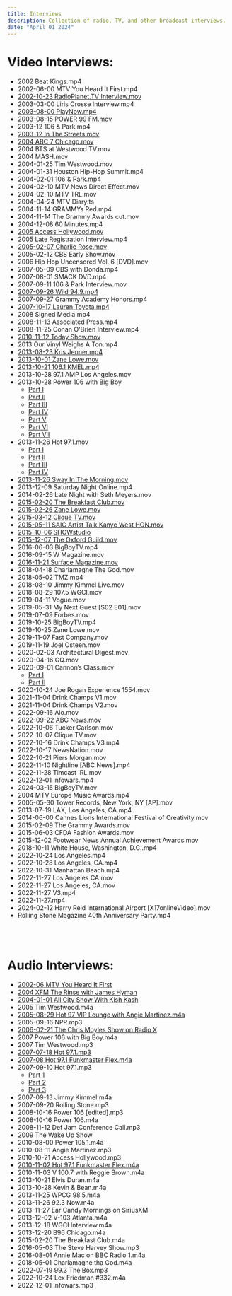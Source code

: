 ```yaml
---
title: Interviews
description: Collection of radio, TV, and other broadcast interviews.
date: "April 01 2024"
---
```


# Video Interviews:
- 2002 Beat Kings.mp4
- 2002-06-00 MTV You Heard It First.mp4
- [2002-10-23 RadioPlanet.TV Interview.mov](https://drive.google.com/file/d/1QR-goPMxzMYBtYRfKE5_p5YeegakOoQS/view?usp=sharing)
- 2003-03-00 Liris Crosse Interview.mp4
- [2003-08-00 PlayNow.mp4](https://youtu.be/hKbtnZQxQeU)
- [2003-08-15 POWER 99 FM.mov](https://youtu.be/YGqE0E-o0RY)
- 2003-12 106 & Park.mp4
- [2003-12 In The Streets.mov](https://youtu.be/QpPhkOHVY-8)
- [2004 ABC 7 Chicago.mov](https://youtu.be/hFs-8ualsXo)
- 2004 BTS at Westwood TV.mov
- 2004 MASH.mov
- 2004-01-25 Tim Westwood.mov
- 2004-01-31 Houston Hip-Hop Summit.mp4
- 2004-02-01 106 & Park.mp4
- 2004-02-10 MTV News Direct Effect.mov
- 2004-02-10 MTV TRL.mov
- 2004-04-24 MTV Diary.ts
- 2004-11-14 GRAMMYs Red.mp4
- 2004-11-14 The Grammy Awards cut.mov
- 2004-12-08 60 Minutes.mp4
- [2005 Access Hollywood.mov](https://www.youtube.com/watch?v=nL86FGtncL0)
- 2005 Late Registration Interview.mp4
- [2005-02-07 Charlie Rose.mov](https://charlierose.com/video/player/9818)
- 2005-02-12 CBS Early Show.mov
- 2006 Hip Hop Uncensored Vol. 6 [DVD].mov
- 2007-05-09 CBS with Donda.mp4
- 2007-08-01 SMACK DVD.mp4
- 2007-09-11 106 & Park Interview.mov
- [2007-09-26 Wild 94.9.mp4](https://mega.nz/file/EUdV3YYB#6HJzMYP5kgq38gwqdzKk4JjOMZwLHQwEaphrpP1idmk)
- 2007-09-27 Grammy Academy Honors.mp4
- [2007-10-17 Lauren Toyota.mp4](https://www.youtube.com/watch?v=wPgIudiNd9Q)
- 2008 Signed Media.mp4
- 2008-11-13 Associated Press.mp4
- 2008-11-25 Conan O'Brien Interview.mp4
- [2010-11-12 Today Show.mov](https://www.youtube.com/watch?v=_cdlFd5-04E)
- 2013 Our Vinyl Weighs A Ton.mp4
- [2013-08-23 Kris Jenner.mp4](https://vimeo.com/73047849)
- [2013-10-01 Zane Lowe.mov](https://www.youtube.com/watch?v=DR_yTQ0SYVA)
- [2013-10-21 106.1 KMEL.mp4](https://drive.google.com/file/d/1VacS0EpWF8uKEssL43zswT68C6ogeQTG/view?usp=sharing)
- 2013-10-28 97.1 AMP Los Angeles.mov
- 2013-10-28 Power 106 with Big Boy
  - [Part I](https://www.youtube.com/watch?v=7XECKbXoPk4)
  - [Part II](https://www.youtube.com/watch?v=UuPQ7Wg06WI)
  - [Part III](https://www.youtube.com/watch?v=WPcOSrowRu4)
  - [Part IV](https://www.youtube.com/watch?v=NeYACXQQXME)
  - [Part V](https://www.youtube.com/watch?v=lNICqsS702o)
  - [Part VI](https://www.youtube.com/watch?v=y7FAxJSXau4)
  - [Part VII](https://www.youtube.com/watch?v=AZ0-d3bhC1Y)
- 2013-11-26 Hot 97.1.mov
  - [Part I](https://www.youtube.com/watch?v=STFdFWHH7fI)
  - [Part II](https://www.youtube.com/watch?v=fBPiFadu5T0)
  - [Part III](https://www.youtube.com/watch?v=J78YDRHMS9M)
  - [Part IV](https://www.youtube.com/watch?v=EeJcDPP_tQo)
- [2013-11-26 Sway In The Morning.mov](https://www.youtube.com/watch?v=S78tT_YxF_c)
- 2013-12-09 Saturday Night Online.mp4
- 2014-02-26 Late Night with Seth Meyers.mov
- [2015-02-20 The Breakfast Club.mov](https://www.youtube.com/watch?v=toWk6mybzVE)
- [2015-02-26 Zane Lowe.mov](https://www.youtube.com/watch?v=4Rn0hDB6Z8k)
- [2015-03-12 Clique TV.mov](https://www.youtube.com/watch?v=QDdOi-gBYfg)
- [2015-05-11 SAIC Artist Talk Kanye West HON.mov](https://www.youtube.com/watch?v=ioqk8IZ38Lk)
- [2015-10-06 SHOWstudio](https://www.youtube.com/watch?v=fYwiR1kA7gI)
- [2015-12-07 The Oxford Guild.mov](https://www.youtube.com/watch?v=aJQjzJfmMhQ)
- 2016-06-03 BigBoyTV.mp4
- 2016-09-15 W Magazine.mov
- [2016-11-21 Surface Magazine.mov](https://www.surfacemag.com/videos/kanye-west-free-form/)
- 2018-04-18 Charlamagne The God.mov
- 2018-05-02 TMZ.mp4
- 2018-08-10 Jimmy Kimmel Live.mov
- 2018-08-29 107.5 WGCI.mov
- 2019-04-11 Vogue.mov
- 2019-05-31 My Next Guest [S02 E01].mov
- 2019-07-09 Forbes.mov
- 2019-10-25 BigBoyTV.mp4
- 2019-10-25 Zane Lowe.mov
- 2019-11-07 Fast Company.mov
- 2019-11-19 Joel Osteen.mov
- 2020-02-03 Architectural Digest.mov
- 2020-04-16 GQ.mov
- 2020-09-01 Cannon’s Class.mov
  - [Part I](https://www.youtube.com/watch?v=KzgsxJt_KSI)
  - [Part II](https://www.youtube.com/watch?v=hcwfc6NwGh4)
- 2020-10-24 Joe Rogan Experience 1554.mov
- 2021-11-04 Drink Champs V1.mov
- 2021-11-04 Drink Champs V2.mov
- 2022-09-16 Alo.mov
- 2022-09-22 ABC News.mov
- 2022-10-06 Tucker Carlson.mov
- 2022-10-07 Clique TV.mov
- 2022-10-16 Drink Champs V3.mp4
- 2022-10-17 NewsNation.mov
- 2022-10-21 Piers Morgan.mov
- 2022-11-10 Nightline [ABC News].mp4
- 2022-11-28 Timcast IRL.mov
- 2022-12-01 Infowars.mp4
- 2024-03-15 BigBoyTV.mov
- 2004 MTV Europe Music Awards.mp4
- 2005-05-30 Tower Records, New York, NY [AP].mov
- 2013-07-19 LAX, Los Angeles, CA.mp4
- 2014-06-00 Cannes Lions International Festival of Creativity.mov
- 2015-02-09 The Grammy Awards.mov
- 2015-06-03 CFDA Fashion Awards.mov
- 2015-12-02 Footwear News Annual Achievement Awards.mov
- 2018-10-11 White House, Washington, D.C..mp4
- 2022-10-24 Los Angeles.mp4
- 2022-10-28 Los Angeles, CA.mp4
- 2022-10-31 Manhattan Beach.mp4
- 2022-11-27 Los Angeles CA.mov
- 2022-11-27 Los Angeles, CA.mov
- 2022-11-27 V3.mp4
- 2022-11-27.mp4
- 2024-02-12 Harry Reid International Airport [X17onlineVideo].mov
- Rolling Stone Magazine 40th Anniversary Party.mp4

<br>
<br>

# Audio Interviews:
- [2002-06 MTV You Heard It First](https://www.youtube.com/watch?v=AwbSTjCRQDQ)
- [2004 XFM The Rinse with James Hyman](https://www.youtube.com/watch?v=6EMAj-M8EUA)
- [2004-01-01 All City Show With Kish Kash](https://soundcloud.com/dangreenpeace/kanye-west-on-the-all-city-show)
- 2005 Tim Westwood.m4a
- [2005-08-29 Hot 97 VIP Lounge with Angie Martinez.m4a](https://www.youtube.com/watch?v=Xf2xFg84Txg)
- 2005-09-16 NPR.mp3
- [2006-02-21 The Chris Moyles Show on Radio X](https://archive.org/details/Kanye_West_interview)
- 2007 Power 106 with Big Boy.m4a
- 2007 Tim Westwood.mp3
- [2007-07-18 Hot 97.1.mp3](https://www.youtube.com/watch?v=EuVU1AuCojU)
- [2007-08 Hot 97.1 Funkmaster Flex.m4a](https://www.youtube.com/watch?v=0AHEUceGuiA)
- 2007-09-10 Hot 97.1.mp3
  - [Part 1](https://www.youtube.com/watch?v=gz-xrHV-Ygs)
  - [Part 2](https://www.youtube.com/watch?v=KAOU_-xOpFU)
  - [Part 3](https://www.youtube.com/watch?v=EBAqUIIhEmM)
- 2007-09-13 Jimmy Kimmel.m4a
- 2007-09-20 Rolling Stone.mp3
- 2008-10-16 Power 106 [edited].mp3
- 2008-10-16 Power 106.m4a
- 2008-11-12 Def Jam Conference Call.mp3
- 2009 The Wake Up Show
- 2010-08-00 Power 105.1.m4a
- 2010-08-11 Angie Martinez.mp3
- 2010-10-21 Access Hollywood.mp3
- [2010-11-02 Hot 97.1 Funkmaster Flex.m4a](https://www.youtube.com/watch?v=SrCDdkOvwxk)
- 2010-11-03 V 100.7 with Reggie Brown.m4a
- 2013-10-21 Elvis Duran.m4a
- 2013-10-28 Kevin & Bean.m4a
- 2013-11-25 WPCG 98.5.m4a
- 2013-11-26 92.3 Now.m4a
- 2013-11-27 Ear Candy Mornings on SiriusXM
- 2013-12-02 V-103 Atlanta.m4a
- 2013-12-18 WGCI Interview.m4a
- 2013-12-20 B96 Chicago.m4a
- 2015-02-20 The Breakfast Club.m4a
- 2016-05-03 The Steve Harvey Show.mp3
- 2016-08-01 Annie Mac on BBC Radio 1.m4a
- 2018-05-01 Charlamagne tha God.m4a
- 2022-07-19 99.3 The Box.mp3
- 2022-10-24 Lex Friedman #332.m4a
- 2022-12-01 Infowars.mp3